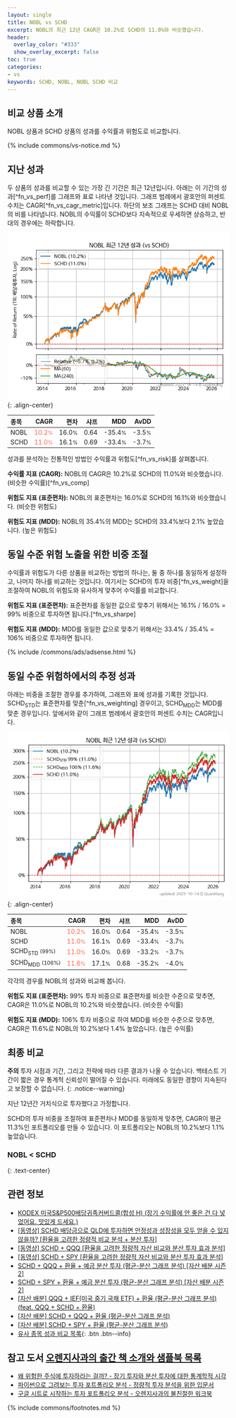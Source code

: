 ```yaml
---
layout: single
title: NOBL vs SCHD
excerpt: NOBL의 최근 12년 CAGR은 10.2%로 SCHD의 11.0%와 비슷했습니다.
header:
  overlay_color: "#333"
  show_overlay_excerpt: false
toc: true
categories:
- vs
keywords: SCHD, NOBL, NOBL SCHD 비교
---
```


## 비교 상품 소개


NOBL 상품과 SCHD 상품의 성과를 수익률과 위험도로 비교합니다.





{% include commons/vs-notice.md %}

## 지난 성과

두 상품의 성과를 비교할 수 있는 가장 긴 기간은 최근 12년입니다. 아래는 이 기간의 성과[^fn_vs_perf]를 그래프와 표로 나타낸 것입니다.
그래프 범례에서 괄호안의 퍼센트 수치는 CAGR[^fn_vs_cagr_metric]입니다.
하단의 보조 그래프는 SCHD 대비 NOBL의 비를 나타냅니다.
NOBL의 수익률이 SCHD보다 지속적으로 우세하면 상승하고, 반대의 경우에는 하락합니다.

![NOBL](/vs/images/nobl-vs-schd_dual.png){: .align-center}

| **종목** | **CAGR** | **편차** | **샤프** | **MDD** | **AvDD** |
| :------------ | ------: | -----------: | -------: | ------: | -------: |
| NOBL | <span style="color: tomato">10.2<small>%</small></span> | 16.0<small>%</small> | 0.64 | -35.4<small>%</small> | -3.5<small>%</small> |
| SCHD | <span style="color: tomato">11.0<small>%</small></span> | 16.1<small>%</small> | 0.69 | -33.4<small>%</small> | -3.7<small>%</small> |

<!-- more -->


성과를 분석하는 전통적인 방법인 수익률과 위험도[^fn_vs_risk]를 살펴봅니다.

**수익률 지표 (CAGR):** NOBL의 CAGR은 10.2%로 SCHD의 11.0%와 비슷했습니다. (비슷한 수익률)[^fn_vs_comp]

**위험도 지표 (표준편차):** NOBL의 표준편차는 16.0%로 SCHD의 16.1%와 비슷했습니다. (비슷한 위험도)

**위험도 지표 (MDD):** NOBL의 35.4%의 MDD는 SCHD의 33.4%보다 2.1% 높았습니다. (높은 위험도)



## 동일 수준 위험 노출을 위한 비중 조절

수익률과 위험도가 다른 상품을 비교하는 방법의 하나는, 둘 중 하나를 동일하게 설정하고, 나머지 하나를 비교하는 것입니다.
여기서는 SCHD의 투자 비중[^fn_vs_weight]을 조절하여 NOBL의 위험도와 유사하게 맞추어 수익률를 비교합니다.

**위험도 지표 (표준편차):** 표준편차를 동일한 값으로 맞추기 위해서는 16.1% / 16.0% = 99% 비중으로 투자하면 됩니다.[^fn_vs_sharpe]

**위험도 지표 (MDD):** MDD를 동일한 값으로 맞추기 위해서는 33.4% / 35.4% = 106% 비중으로 투자하면 됩니다.


{% include /commons/ads/adsense.html %}



## 동일 수준 위험하에서의 추정 성과

아래는 비중을 조절한 경우를 추가하여, 그래프와 표에 성과를 기록한 것입니다.
SCHD<sub>STD</sub>는 표준편차를 맞춘[^fn_vs_weighting] 경우이고, SCHD<sub>MDD</sub>는 MDD를 맞춘 경우입니다.
앞에서와 같이 그래프 범례에서 괄호안의 퍼센트 수치는 CAGR입니다.


![NOBL](/vs/images/nobl-vs-schd.png){: .align-center}



| **종목** | **CAGR** | **편차** | **샤프** | **MDD** | **AvDD** |
| :------------ | ------: | -----------: | -------: | ------: | -------: |
| NOBL | <span style="color: tomato">10.2<small>%</small></span> | 16.0<small>%</small> | 0.64 | -35.4<small>%</small> | -3.5<small>%</small> |
| SCHD | <span style="color: tomato">11.0<small>%</small></span> | 16.1<small>%</small> | 0.69 | -33.4<small>%</small> | -3.7<small>%</small> |
| SCHD<sub>STD</sub> <small>(99%)</small> | <span style="color: tomato">11.0<small>%</small></span> | 16.0<small>%</small> | 0.69 | -33.2<small>%</small> | -3.7<small>%</small> |
| SCHD<sub>MDD</sub> <small>(106%)</small> | <span style="color: tomato">11.6<small>%</small></span> | 17.1<small>%</small> | 0.68 | -35.2<small>%</small> | -4.0<small>%</small> |



각각의 경우를 NOBL의 성과와 비교해 봅니다.

**위험도 지표 (표준편차):** 99% 투자 비중으로 표준편차를 비슷한 수준으로 맞추면, CAGR은 11.0%로 NOBL의 10.2%와 비슷했습니다. (비슷한 수익률)

**위험도 지표 (MDD):** 106% 투자 비중으로 하여 MDD를 비슷한 수준으로 맞추면, CAGR은 11.6%로 NOBL의 10.2%보다 1.4% 높았습니다. (높은 수익률)




## 최종 비교

**주의** 투자 시점과 기간, 그리고 전략에 따라 다른 결과가 나올 수 있습니다. 백테스트 기간이 짧은 경우 통계적 신뢰성이 떨어질 수 있습니다. 미래에도 동일한 경향이 지속된다고 보장할 수 없습니다.
{: .notice--warning}

지난 12년간 거치식으로 투자했다고 가정합니다.

SCHD의 투자 비중을 조절하여 표준편차나 MDD를 동일하게 맞추면, CAGR이 평균 11.3%인 포트폴리오를 만들 수 있습니다.
이 포트폴리오는 NOBL의 10.2%보다 1.1% 높았습니다.

### NOBL &lt; SCHD
{: .text-center}


## 관련 정보

- [KODEX 미국S&P500배당귀족커버드콜(합성 H) (장기 수익률에 안 좋은 건 다 넣었어요. 맛있게 드세요.)](https://kongdori.tistory.com/258)
- [[동영상] SCHD 배당금으로 QLD에 투자하면 안정성과 성장성을 모두 얻을 수 있지 않을까? [환율을 고려한 정량적 비교 분석 + 분산 투자]](https://youtu.be/mYONG3edRaw)
- [[동영상] SCHD + QQQ [환율을 고려한 정량적 자산 비교와 분산 투자 효과 분석]](https://www.youtube.com/watch?v=oxhCUz450kU)
- [[동영상] SCHD + SPY [환율을 고려한 정량적 자산 비교와 분산 투자 효과 분석]](https://www.youtube.com/watch?v=zrGjuwcduKA)
- [SCHD + QQQ + 환율 + 예금 분산 투자 (평균-분산 그래프 분석) [자산 배분 시즌 2]](https://m.blog.naver.com/onuri2005/223922251398)
- [SCHD + SPY + 환율 + 예금 분산 투자 (평균-분산 그래프 분석) [자산 배분 시즌 2]](https://m.blog.naver.com/onuri2005/223922065290)
- [[자산 배분] QQQ + IEF(미국 중기 국채 ETF) + 환율 (평균-분산 그래프 분석) (feat. QQQ + SCHD + 환율)](https://kongdori.tistory.com/416)
- [[자산 배분] SCHD + QQQ + 환율 (평균-분산 그래프 분석)](https://kongdori.tistory.com/406)
- [[자산 배분] SCHD + SPY + 환율 (평균-분산 그래프 분석)](https://kongdori.tistory.com/405)
- [유사 종목 성과 비교 목록](/vs/){: .btn .btn--info}


## 참고 도서 [오렌지사과의 출간 책 소개와 샘플북 목록](https://kongdori.tistory.com/691)

- [왜 위험한 주식에 투자하라는 걸까? - 장기 투자와 분산 투자에 대한 통계학적 시각](https://kongdori.tistory.com/421)
- [파이썬으로 그려보는 투자 포트폴리오 분석  - 정량적 투자 분석을 위한 입문서](https://kongdori.tistory.com/643)
- [구글 시트로 시작하는 투자 포트폴리오 분석 - 오렌지사과의 불친절한 워크북](https://kongdori.tistory.com/449)

{% include commons/footnotes.md %}